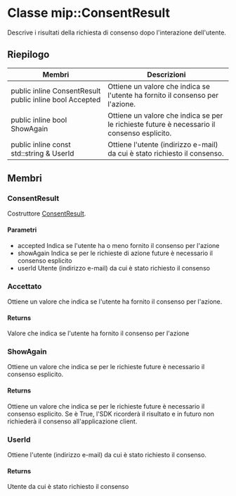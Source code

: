# <a name="class-mipconsentresult"></a>Classe mip::ConsentResult 
Descrive i risultati della richiesta di consenso dopo l'interazione dell'utente.
## <a name="summary"></a>Riepilogo
 Membri                        | Descrizioni                                
--------------------------------|---------------------------------------------
public inline  ConsentResult public inline bool Accepted | Ottiene un valore che indica se l'utente ha fornito il consenso per l'azione.
public inline bool ShowAgain |Ottiene un valore che indica se per le richieste future è necessario il consenso esplicito.
public inline const std::string & UserId | Ottiene l'utente (indirizzo e-mail) da cui è stato richiesto il consenso.
## <a name="members"></a>Membri
### <a name="consentresult"></a>ConsentResult
Costruttore [ConsentResult](#classmip_1_1_consent_result).
#### <a name="parameters"></a>Parametri
* accepted Indica se l'utente ha o meno fornito il consenso per l'azione 
* showAgain Indica se per le richieste di azione future è necessario il consenso esplicito 
* userId Utente (indirizzo e-mail) da cui è stato richiesto il consenso
### <a name="accepted"></a>Accettato
Ottiene un valore che indica se l'utente ha fornito il consenso per l'azione.
#### <a name="returns"></a>Returns
Valore che indica se l'utente ha fornito il consenso per l'azione
### <a name="showagain"></a>ShowAgain
Ottiene un valore che indica se per le richieste future è necessario il consenso esplicito.
#### <a name="returns"></a>Returns
Ottiene un valore che indica se per le richieste future è necessario il consenso esplicito. Se è True, l'SDK ricorderà il risultato e in futuro non richiederà il consenso all'applicazione client.
### <a name="userid"></a>UserId
Ottiene l'utente (indirizzo e-mail) da cui è stato richiesto il consenso.
#### <a name="returns"></a>Returns
Utente da cui è stato richiesto il consenso